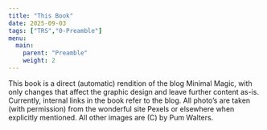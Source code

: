 ```yaml
---
title: "This Book"
date: 2025-09-03
tags: ["TRS","0-Preamble"]
menu:
  main:
    parent: "Preamble"
    weight: 2
---
```

This book is a direct (automatic) rendition of the blog Minimal Magic, with only changes that
affect the graphic design and leave further content as-is. Currently, internal links in the book refer
to the blog.
All photo’s are taken (with permission) from the wonderful site Pexels or elsewhere when
explicitly mentioned.
All other images are (C) by Pum Walters.
